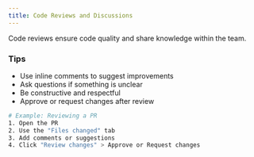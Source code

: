 ```yaml
---
title: Code Reviews and Discussions
---
```


Code reviews ensure code quality and share knowledge within the team.

### Tips

- Use inline comments to suggest improvements
- Ask questions if something is unclear
- Be constructive and respectful
- Approve or request changes after review

```bash
# Example: Reviewing a PR
1. Open the PR
2. Use the "Files changed" tab
3. Add comments or suggestions
4. Click "Review changes" > Approve or Request changes
```
